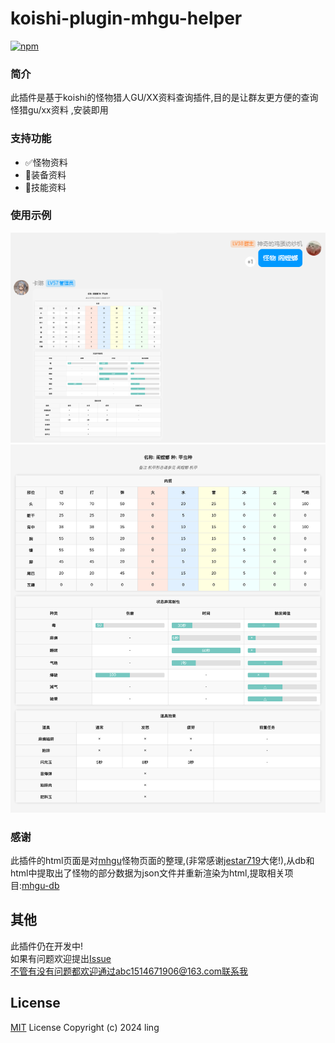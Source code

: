 # koishi-plugin-mhgu-helper

[![npm](https://img.shields.io/npm/v/koishi-plugin-mhgu-helper?style=flat-square)](https://www.npmjs.com/package/koishi-plugin-mhgu-helper)


### 简介  
此插件是基于koishi的怪物猎人GU/XX资料查询插件,目的是让群友更方便的查询怪猎gu/xx资料
,安装即用

### 支持功能  
- ✅怪物资料
- 🚧装备资料
- 🚧技能资料

### 使用示例
![示例1](./img/example1.png)
![示例2](./img/example2.png)

### 感谢   
此插件的html页面是对[mhgu](https://github.com/jestar719/mhgu)怪物页面的整理,(非常感谢[jestar719](https://github.com/jestar719)大佬!),从db和html中提取出了怪物的部分数据为json文件并重新渲染为html,提取相关项目:[mhgu-db](https://github.com/LingLambda/mhgu-db)  

## 其他 
此插件仍在开发中!  
如果有问题欢迎提出[Issue](https://github.com/LingLambda/koishi-plugin-mhgu-helper/issues)  
不管有没有问题都欢迎通过abc1514671906@163.com联系我

## License
[MIT](LICENSE) License Copyright (c) 2024 ling

